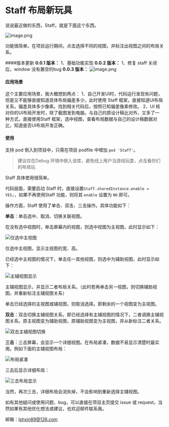 # Staff 布局新玩具

说说最近做的东西，Staff，就是下面这个东西。

![image.png](https://upload-images.jianshu.io/upload_images/312211-27d7c1ad75d663d1.png?imageMogr2/auto-orient/strip%7CimageView2/2/w/620)

功能很简单。在项目运行期间，点击选择不同的视图，并标注出视图之间的布局关系。

####版本更新
**0.0.1 版本：**
1、基础功能实现
**0.0.2 版本：**
1、修复 staff 关闭后，window 没有置空的bug
 **0.0.3 版本：**
![image.png](https://upload-images.jianshu.io/upload_images/312211-402504eb1bdb0d74.png?imageMogr2/auto-orient/strip%7CimageView2/2/w/310)

#### 应用场景
这个主要应用场景，我大概想到两点：
1、自己开发UI时，代码运行发现有问题，但是又不能够直接知道具体布局偏差多少。此时使用 Staff 框架，直接知道UI布局关系，偏差具体多少像素。找到相关代码后，按照已知偏差像素修改。
2、UI 核对你的UI布局开发时，除了截图发到电脑，与自己的原设计稿比对外，又多了一种方式，直接使用Staff 框架，选中视图，查看布局数据与自己的设计稿数据对比，知道是否UI布局开发正确。

#### 使用
支持 pod 倒入到项目中，只需在项目 podfile 中增加 `pod 'Staff'`。

>建议仅在Debug 环境中倒入该库，避免线上用户当游戏玩耍，点击看你们的布局玩

Staff 具体使用很简单。

代码层面，需要启动 Staff 时，直接设置`Staff.sharedInstance.enable = YES;`，如果不再使用Staff 功能，则将其 `enable` 设置为 `NO` 即可。

操作方面，Staff 使用了单击、双击、三击操作。具体功能如下：

**单击**：单击选中、取消、切换关联视图。

在没有选中视图时，单击屏幕内的视图，则选中视图为主视图，此时显示如下：

![仅选中主视图](https://upload-images.jianshu.io/upload_images/312211-7c8b23ee1e98f27e.png?imageMogr2/auto-orient/strip%7CimageView2/2/w/1240)

仅选中主视图，显示主视图的宽、高。

已经选中主视图的情况下，单击任一其他视图，则选中为辅助视图，此时显示如下：

![主辅视图显示](https://upload-images.jianshu.io/upload_images/312211-f54269d66f21ec12.png?imageMogr2/auto-orient/strip%7CimageView2/2/w/1240)

主辅视图显示，并显示二者布局关系。（此时若再单击另一视图，则切换辅助视图，并重新标注主辅视图关系）

单击已经选择的主视图或辅视图，则取消选择。即剩余的一个视图变为主视图。

**双击**：双击切换主辅视图关系。即已经选择有主辅视图的情况下，二者调换主辅视图关系。原主视图变为辅助视图，原辅助视图变为主视图，并从新标注二者关系。

![双击主辅视图切换](https://upload-images.jianshu.io/upload_images/312211-11b0011bb87e3303.png?imageMogr2/auto-orient/strip%7CimageView2/2/w/1240)

**三击**：三击屏幕，会显示一个详细视图。在布局紧凑，数据不易显示清楚时最实用。例如下面的主辅视图布局：

![布局紧凑](https://upload-images.jianshu.io/upload_images/312211-947f0914a8a245b9.png?imageMogr2/auto-orient/strip%7CimageView2/2/w/620)

三击后显示详细布局：

![三击布局显示](https://upload-images.jianshu.io/upload_images/312211-cbcf499b27a9283a.png?imageMogr2/auto-orient/strip%7CimageView2/2/w/620)

当然，再次三击，详细布局会消失掉，不会影响到重新选择主辅视图。

如有其他疑问或使用问题、bug，可以直接在项目主页提交 issue 或 request。当然如果有其他优化想法或建议，也欢迎邮件联系我。

邮箱：lshxin89@126.com
